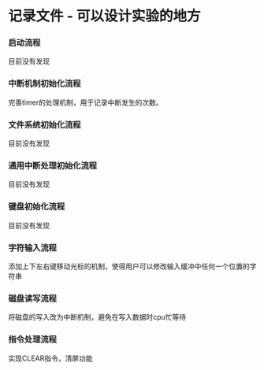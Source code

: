 # 记录文件 - 可以设计实验的地方


### 启动流程
目前没有发现

### 中断机制初始化流程
完善timer的处理机制，用于记录中断发生的次数。

### 文件系统初始化流程
目前没有发现

### 通用中断处理初始化流程
目前没有发现

### 键盘初始化流程
目前没有发现

### 字符输入流程
添加上下左右键移动光标的机制，使得用户可以修改输入缓冲中任何一个位置的字符串

### 磁盘读写流程
将磁盘的写入改为中断机制，避免在写入数据时cpu忙等待

### 指令处理流程
实现CLEAR指令，清屏功能
